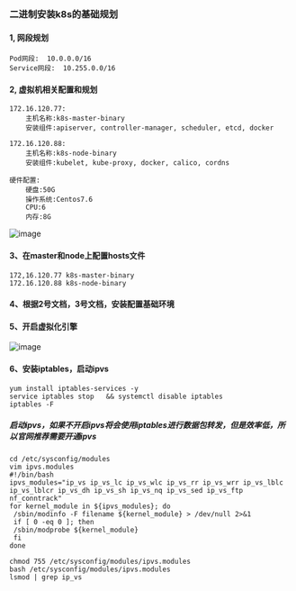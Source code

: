 ### 二进制安装k8s的基础规划
#### 1, 网段规划
```shell script
Pod网段:  10.0.0.0/16
Service网段:  10.255.0.0/16
```
#### 2, 虚拟机相关配置和规划
```shell script
172.16.120.77:
    主机名称:k8s-master-binary
    安装组件:apiserver, controller-manager, scheduler, etcd, docker
```
```shell script
172.16.120.88:
    主机名称:k8s-node-binary
    安装组件:kubelet, kube-proxy, docker, calico, cordns
```
```shell script
硬件配置:
    硬盘:50G
    操作系统:Centos7.6
    CPU:6
    内存:8G
```
![image](https://github.com/498946975/DevOps/blob/master/images/20210810095636.jpg)
#### 3、在master和node上配置hosts文件
```shell script
172,16.120.77 k8s-master-binary
172.16.120.88 k8s-node-binary
```
#### 4、根据2号文档，3号文档，安装配置基础环境
#### 5、开启虚拟化引擎
![image](https://github.com/498946975/DevOps/blob/master/images/20210810095037.jpg)
#### 6、安装iptables，启动ipvs
```shell script
yum install iptables-services -y
service iptables stop   && systemctl disable iptables
iptables -F
```
##### 启动ipvs，如果不开启ipvs将会使用iptables进行数据包转发，但是效率低，所以官网推荐需要开通ipvs
```shell script
cd /etc/sysconfig/modules
vim ipvs.modules
#!/bin/bash
ipvs_modules="ip_vs ip_vs_lc ip_vs_wlc ip_vs_rr ip_vs_wrr ip_vs_lblc ip_vs_lblcr ip_vs_dh ip_vs_sh ip_vs_nq ip_vs_sed ip_vs_ftp nf_conntrack"
for kernel_module in ${ipvs_modules}; do
 /sbin/modinfo -F filename ${kernel_module} > /dev/null 2>&1
 if [ 0 -eq 0 ]; then
 /sbin/modprobe ${kernel_module}
 fi
done
```
```shell script
chmod 755 /etc/sysconfig/modules/ipvs.modules 
bash /etc/sysconfig/modules/ipvs.modules 
lsmod | grep ip_vs
```
